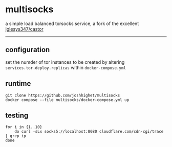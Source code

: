# multisocks

a simple load balanced torsocks service, a fork of the excellent [Iglesys347/castor](https://github.com/Iglesys347/castor)

---

## configuration

set the numder of tor instances to be created by altering  `services.tor.deploy.replicas` within `docker-compose.yml`
## runtime

```shell
git clone https://github.com/joshhighet/multisocks
docker compose --file multisocks/docker-compose.yml up
```

## testing

```shell
for i in {1..10}
    do curl -sLx socks5://localhost:8080 cloudflare.com/cdn-cgi/trace | grep ip
done
```

